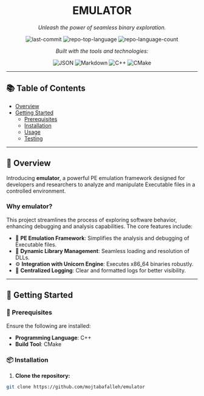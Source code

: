 <div align="center">

# EMULATOR

*Unleash the power of seamless binary exploration.*

![last-commit](https://img.shields.io/github/last-commit/mojtabafalleh/emulator?style=flat&logo=git&logoColor=white&color=0080ff)
![repo-top-language](https://img.shields.io/github/languages/top/mojtabafalleh/emulator?style=flat&color=0080ff)
![repo-language-count](https://img.shields.io/github/languages/count/mojtabafalleh/emulator?style=flat&color=0080ff)

*Built with the tools and technologies:*

![JSON](https://img.shields.io/badge/JSON-000000.svg?style=flat&logo=JSON&logoColor=white)
![Markdown](https://img.shields.io/badge/Markdown-000000.svg?style=flat&logo=Markdown&logoColor=white)
![C++](https://img.shields.io/badge/C++-00599C.svg?style=flat&logo=C%2B%2B&logoColor=white)
![CMake](https://img.shields.io/badge/CMake-064F8C.svg?style=flat&logo=CMake&logoColor=white)

</div>

---

## 📚 Table of Contents

- [Overview](#overview)
- [Getting Started](#getting-started)
  - [Prerequisites](#prerequisites)
  - [Installation](#installation)
  - [Usage](#usage)
  - [Testing](#testing)

---

## 🧩 Overview

Introducing **emulator**, a powerful PE emulation framework designed for developers and researchers to analyze and manipulate Executable files in a controlled environment.

### Why emulator?

This project streamlines the process of exploring software behavior, enhancing debugging and analysis capabilities. The core features include:

- 🎯 **PE Emulation Framework**: Simplifies the analysis and debugging of Executable files.
- 🔗 **Dynamic Library Management**: Seamless loading and resolution of DLLs.
- ⚙️ **Integration with Unicorn Engine**: Executes x86_64 binaries robustly.
- 📜 **Centralized Logging**: Clear and formatted logs for better visibility.

---

## 🚀 Getting Started

### 🧱 Prerequisites

Ensure the following are installed:

- **Programming Language**: C++
- **Build Tool**: CMake

### 📦 Installation

1. **Clone the repository:**

```bash
git clone https://github.com/mojtabafalleh/emulator
